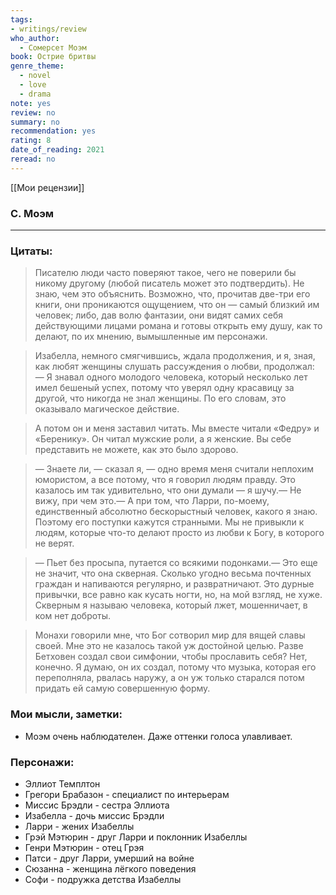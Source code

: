 ```yaml
---
tags: 
- writings/review
who_author:
  - Сомерсет Моэм
book: Острие бритвы
genre_theme:
  - novel
  - love
  - drama
note: yes
review: no
summary: no
recommendation: yes
rating: 8
date_of_reading: 2021
reread: no
---
```

[[Мои рецензии]]
### С. Моэм
---
### Цитаты:

> Писателю люди часто поверяют такое, чего не поверили бы никому другому (любой писатель может это подтвердить). Не знаю, чем это объяснить. Возможно, что, прочитав две-три его книги, они проникаются ощущением, что он — самый близкий им человек; либо, дав волю фантазии, они видят самих себя действующими лицами романа и готовы открыть ему душу, как то делают, по их мнению, вымышленные им персонажи.

> Изабелла, немного смягчившись, ждала продолжения, и я, зная, как любят женщины слушать рассуждения о любви, продолжал:  
> — Я знавал одного молодого человека, который несколько лет имел бешеный успех, потому что уверял одну красавицу за другой, что никогда не знал женщины. По его словам, это оказывало магическое действие.  

> А потом он и меня заставил читать. Мы вместе читали «Федру» и «Беренику». Он читал мужские роли, а я женские. Вы себе представить не можете, как это было здорово.

> — Знаете ли, — сказал я, — одно время меня считали неплохим юмористом, а все потому, что я говорил людям правду. Это казалось им так удивительно, что они думали — я шучу.— Не вижу, при чем это.— А при том, что Ларри, по-моему, единственный абсолютно бескорыстный человек, какого я знаю. Поэтому его поступки кажутся странными. Мы не привыкли к людям, которые что-то делают просто из любви к Богу, в которого не верят.

> — Пьет без просыпа, путается со всякими подонками.— Это еще не значит, что она скверная. Сколько угодно весьма почтенных граждан и напиваются регулярно, и развратничают. Это дурные привычки, все равно как кусать ногти, но, на мой взгляд, не хуже. Скверным я называю человека, который лжет, мошенничает, в ком нет доброты.

> Монахи говорили мне, что Бог сотворил мир для вящей славы своей. Мне это не казалось такой уж достойной целью. Разве Бетховен создал свои симфонии, чтобы прославить себя? Нет, конечно. Я думаю, он их создал, потому что музыка, которая его переполняла, рвалась наружу, а он уж только старался потом придать ей самую совершенную форму.
### Мои мысли, заметки:
- Моэм очень наблюдателен. Даже оттенки голоса улавливает.
### Персонажи:
- Эллиот Темплтон
- Грегори Брабазон - специалист по интерьерам
- Миссис Брэдли - сестра Эллиота
- Изабелла - дочь миссис Брэдли
- Ларри - жених Изабеллы
- Грэй Мэтюрин - друг Ларри и поклонник Изабеллы
- Генри Мэтюрин - отец Грэя
- Патси - друг Ларри, умерший на войне
- Сюзанна - женщина лёгкого поведения
- Софи - подружка детства Изабеллы